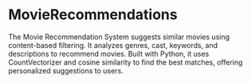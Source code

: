 # MovieRecommendations
The Movie Recommendation System suggests similar movies using content-based filtering. It analyzes genres, cast, keywords, and descriptions to recommend movies. Built with Python, it uses CountVectorizer and cosine similarity to find the best matches, offering personalized suggestions to users.
